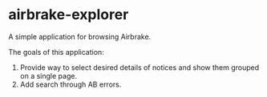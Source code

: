 airbrake-explorer
=================

A simple application for browsing Airbrake.

The goals of this application:

1. Provide way to select desired details of notices and show them grouped on a single page.
1. Add search through AB errors.
